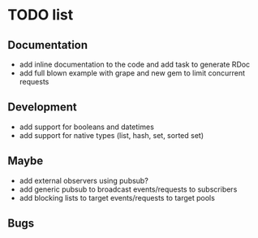 # TODO list #


## Documentation ##

  - add inline documentation to the code and add task to generate RDoc
  - add full blown example with grape and new gem to limit concurrent
    requests

## Development ##

  - add support for booleans and datetimes
  - add support for native types (list, hash, set, sorted set)

## Maybe ##

  - add external observers using pubsub?
  - add generic pubsub to broadcast events/requests to subscribers
  - add blocking lists to target events/requests to target pools

## Bugs ##

